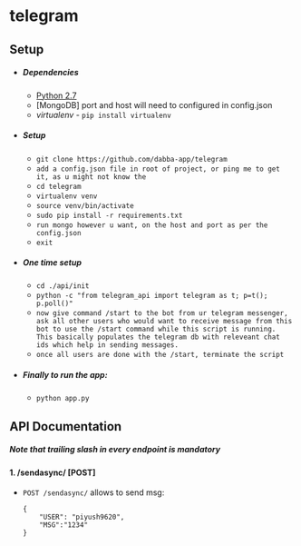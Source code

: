 # telegram

## Setup
* ##### Dependencies
    * [Python 2.7](https://www.python.org/download/releases/2.7/)
    * [MongoDB] port and host will need to configured in config.json
    * *virtualenv* - `pip install virtualenv`
    
* ##### Setup
    * `git clone https://github.com/dabba-app/telegram`
    * `add a config.json file in root of project, or ping me to get it, as u might not know the `
    * `cd telegram`
    * `virtualenv venv`
    * `source venv/bin/activate`
    * `sudo pip install -r requirements.txt`
    * `run mongo however u want, on the host and port as per the config.json` 
    * `exit`
* ##### One time setup
    * `cd ./api/init`
    * `python -c "from telegram_api import telegram as t; p=t(); p.poll()"`
    * `now give command /start to the bot from ur telegram messenger, ask all other users who would want to receive message from this bot to use the /start command while this script is running. This basically populates the telegram db with releveant chat ids which help in sending messages.`
    * `once all users are done with the /start, terminate the script`
 
 * ##### Finally to run the app:
    * `python app.py`

## API Documentation

##### **Note that trailing slash in every endpoint is mandatory**

#### 1. /sendasync/ [POST]

* `POST /sendasync/` allows to send msg:
    ```
    { 
        "USER": "piyush9620",
        "MSG":"1234"
    }
